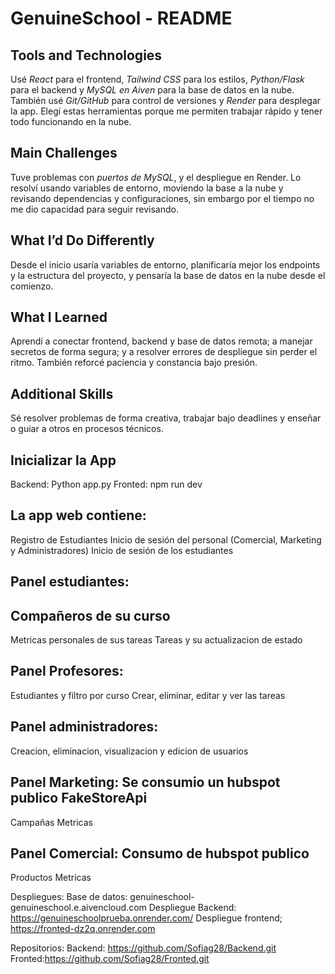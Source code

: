 # GenuineSchool - README

## Tools and Technologies
Usé *React* para el frontend, *Tailwind CSS* para los estilos, *Python/Flask* para el backend y *MySQL en Aiven* para la base de datos en la nube. También usé *Git/GitHub* para control de versiones y *Render* para desplegar la app. Elegí estas herramientas porque me permiten trabajar rápido y tener todo funcionando en la nube.

## Main Challenges
Tuve problemas con *puertos de MySQL*, y el despliegue en Render. Lo resolví usando variables de entorno, moviendo la base a la nube y revisando dependencias y configuraciones, sin embargo por el tiempo no me dio capacidad para seguir revisando.

## What I’d Do Differently
Desde el inicio usaría variables de entorno, planificaría mejor los endpoints y la estructura del proyecto, y pensaría la base de datos en la nube desde el comienzo.

## What I Learned
Aprendí a conectar frontend, backend y base de datos remota; a manejar secretos de forma segura; y a resolver errores de despliegue sin perder el ritmo. También reforcé paciencia y constancia bajo presión.

## Additional Skills
Sé resolver problemas de forma creativa, trabajar bajo deadlines y enseñar o guiar a otros en procesos técnicos.

## Inicializar la App
Backend: Python app.py
Fronted: npm run dev

## La app web contiene:
Registro de Estudiantes
Inicio de sesión del personal (Comercial, Marketing y Administradores)
Inicio de sesión de los estudiantes

## Panel estudiantes:
## Compañeros de su curso
Metricas personales de sus tareas
Tareas y su actualizacion de estado

## Panel Profesores:
Estudiantes y filtro por curso
Crear, eliminar, editar y ver las tareas

## Panel administradores:
Creacion, eliminacion, visualizacion y edicion de usuarios

## Panel Marketing: Se consumio un hubspot publico FakeStoreApi
Campañas
Metricas

## Panel Comercial: Consumo de hubspot publico
Productos
Metricas

Despliegues: 
Base de datos: genuineschool-genuineschool.e.aivencloud.com
Despliegue Backend: https://genuineschoolprueba.onrender.com/ 
Despliegue frontend; https://fronted-dz2q.onrender.com

Repositorios:
Backend: https://github.com/Sofiag28/Backend.git
Fronted:https://github.com/Sofiag28/Fronted.git



